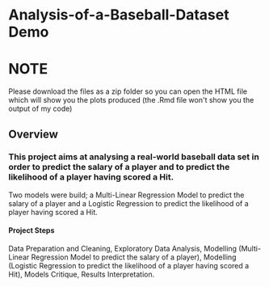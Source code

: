 # Analysis-of-a-Baseball-Dataset Demo

# NOTE
Please download the files as a zip folder so you can open the HTML file which will show you the plots produced (the .Rmd file won't show you the output of my code) 

## Overview

### This project aims at analysing a real-world baseball data set in order to predict the salary of a player and to predict the likelihood of a player having scored a Hit.
Two models were build; a Multi-Linear Regression Model to predict the salary of a player and a Logistic Regression to predict the likelihood of a player having scored a Hit.

#### Project Steps
Data Preparation and Cleaning, Exploratory Data Analysis, Modelling (Multi-Linear Regression Model to predict the salary of a player), Modelling (Logistic Regression to predict the likelihood of a player having scored a Hit), Models Critique, Results Interpretation.


